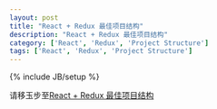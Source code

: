 ```yaml
---
layout: post
title: "React + Redux 最佳项目结构"
description: "React + Redux 最佳项目结构"
category: ['React', 'Redux', 'Project Structure']
tags: ['React', 'Redux', 'Project Structure']
---
```

{% include JB/setup %}

请移玉步至[React + Redux 最佳项目结构](http://fee.surge.sh/2017-06-04-ideal-react-redux-project-stucture.html)
